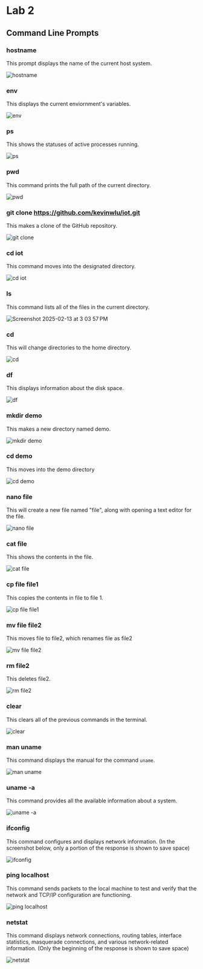# Lab 2

## Command Line Prompts

### hostname
This prompt displays the name of the current host system.

![hostname](https://github.com/user-attachments/assets/1d9bc817-186d-4d44-98ae-938d6610eb88)

### env
This displays the current enviornment's variables. 

![env](https://github.com/user-attachments/assets/7d335fd9-9ce8-45a0-9d43-b15257bf71f5)

### ps
This shows the statuses of active processes running. 

![ps](https://github.com/user-attachments/assets/1fe0cb93-bea0-44ec-a26b-de86b3cc683f)

### pwd 
This command prints the full path of the current directory. 

![pwd](https://github.com/user-attachments/assets/53063792-5797-4a07-83de-49169e880813)

### git clone https://github.com/kevinwlu/iot.git
This makes a clone of the GitHub repository. 

![git clone](https://github.com/user-attachments/assets/61826c66-be1f-45d7-83b9-6b1541f2c98f)


### cd iot
This command moves into the designated directory.

![cd iot](https://github.com/user-attachments/assets/575d89a2-92fa-4c0b-a838-644636572c84)

### ls
This command lists all of the files in the current directory. 

![Screenshot 2025-02-13 at 3 03 57 PM](https://github.com/user-attachments/assets/24e22daf-5d44-412e-9c06-d8d9126dc30f)

### cd
This will change directories to the home directory. 

![cd](https://github.com/user-attachments/assets/98b0930e-7383-4852-9012-3ec5dd9fedaf)

### df
This displays information about the disk space. 

![df](https://github.com/user-attachments/assets/44ed6c2f-109b-42c4-98e2-5b685b32ef98)

### mkdir demo
This makes a new directory named demo.

![mkdir demo](https://github.com/user-attachments/assets/c0c2d0af-0694-49e8-9ebd-673562dbfc8b)

### cd demo
This moves into the demo directory

![cd demo](https://github.com/user-attachments/assets/e84f3014-f703-485e-a068-cb9085dec8fd)

### nano file
This will create a new file named "file", along with opening a text editor for the file. 

![nano file](https://github.com/user-attachments/assets/8d9d005e-42c2-4c7c-8603-384b205e6eef)

### cat file
This shows the contents in the file.

![cat file](https://github.com/user-attachments/assets/69300324-4c11-409e-b117-a13a91690347)

### cp file file1
This copies the contents in file to file 1. 

![cp file file1](https://github.com/user-attachments/assets/286c20cd-d7f2-4382-81e6-aa84b7273fe5)

### mv file file2
This moves file to file2, which renames file as file2

![mv file file2](https://github.com/user-attachments/assets/3dce2da7-b7f8-4117-acf3-54cb3215b9f9)

### rm file2
This deletes file2.

![rm file2](https://github.com/user-attachments/assets/17fb8a93-19e8-46b4-9d71-d468f493988b)

### clear
This clears all of the previous commands in the terminal. 

![clear](https://github.com/user-attachments/assets/61b7d8cc-9fb6-44ab-bc74-b2403694755d)

### man uname
This command displays the manual for the command ` uname `. 

![man uname](https://github.com/user-attachments/assets/882ad23a-dd2a-40a7-8112-4f1ee295d973)

### uname -a
This command provides all the available information about a system.

![uname -a](https://github.com/user-attachments/assets/ae1bd7a8-5063-40f3-a5db-a7000943a198)

### ifconfig
This command configures and displays network information. (In the screenshot below, only a portion of the response is shown to save space)

![ifconfig](https://github.com/user-attachments/assets/e5b03284-ae3c-4145-a18f-9cc637852829)

### ping localhost
This command sends packets to the local machine to test and verify that the network and TCP/IP configuration are functioning. 

![ping localhost](https://github.com/user-attachments/assets/a69452ba-52bf-4795-a360-0c4a40939b8a)

### netstat
This command displays network connections, routing tables, interface statistics, masquerade connections, and various network-related information. (Only the beginning of the response is shown to save space)

![netstat](https://github.com/user-attachments/assets/f6948808-d132-4149-ac26-f9d4e78bf299)
